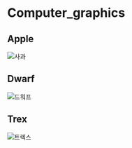 # Computer_graphics

## Apple
![사과](https://user-images.githubusercontent.com/90667568/228027775-ed3c12d6-8fb4-4cdc-aab3-72c77d5b0596.JPG)

## Dwarf
![드워프](https://user-images.githubusercontent.com/90667568/228027792-e80f48dd-c995-4c80-b8a4-ca1f133102e5.JPG)

## Trex
![트렉스](https://user-images.githubusercontent.com/90667568/228027802-137f6650-074f-4991-8853-57a05ba281b4.JPG)
